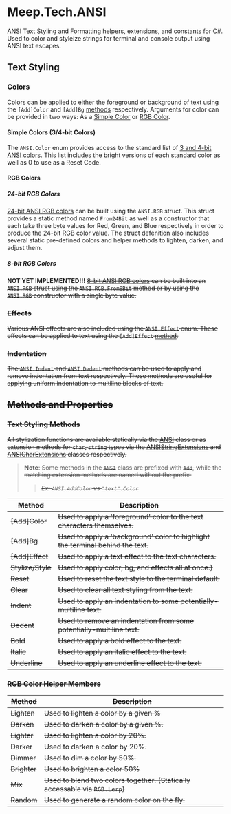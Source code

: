 # Meep.Tech.ANSI
ANSI Text Styling and Formatting helpers, extensions, and constants for C#.
Used to color and styleize strings for terminal and console output using ANSI text escapes.

## Text Styling
### Colors
Colors can be applied to either the foreground or background of text using the `[Add]Color` and `[Add]Bg` [methods](#methods) respectively. Arguments for color can be provided in two ways: As a [Simple Color](#simple-colors) or [RGB Color](#rgb-colors).

#### Simple Colors (3/4-bit Colors)
The `ANSI.Color` enum provides access to the standard list of [3 and 4-bit ANSI colors](https://en.wikipedia.org/wiki/ANSI_escape_code#3-bit_and_4-bit).
This list includes the bright versions of each standard color as well as 0 to use as a Reset Code.

#### RGB Colors
##### 24-bit RGB Colors
[24-bit ANSI RGB colors](https://en.wikipedia.org/wiki/ANSI_escape_code#24-bit) can be built using the `ANSI.RGB` struct. This struct provides a static method named `From24Bit` as well as a constructor that each take three byte values for Red, Green, and Blue respectively in order to produce the 24-bit RGB color value. The struct defenition also includes several static pre-defined colors and helper methods to lighten, darken, and adjust them.

##### 8-bit RGB Colors
**NOT YET IMPLEMENTED!!!**
<s>[8-bit ANSI RGB colors](https://en.wikipedia.org/wiki/ANSI_escape_code#8-bit) can be built into an `ANSI.RGB` struct using the `ANSI.RGB.From8Bit` method or by using the `ANSI.RGB` constructor with a single byte value.<s>

### Effects
Various ANSI effects are also included using the `ANSI.Effect` enum. These effects can be applied to text using the `[Add]Effect` [method](#methods).

### Indentation
The `ANSI.Indent` and `ANSI.Dedent` methods can be used to apply and remove indentation from text respectively. These methods are useful for applying uniform indentation to multiline blocks of text.

## Methods and Properties
### Text Styling Methods
All stylization functions are available statically via the [ANSI](./src/ANSI.cs "Static Styling Members") class or as extension methods for `char`, `string` types via the [ANSIStringExtensions](./src/Extensions/Strings.cs "String Extensions") and [ANSICharExtensions](./src/Extensions/Chars.cs "Char Extensions") classes respectively.

> **Note**: Some methods in the `ANSI` class are prefixed with `Add`, while the matching extension methods are named without the prefix.
>
>> *Ex: `ANSI.AddColor` vs `"text".Color`*
>>
| Method        | Description                                                                   |
|---------------|-------------------------------------------------------------------------------|
| [Add]Color    | Used to apply a 'foreground' color to the text characters themselves.         |
| [Add]Bg       | Used to apply a 'background' color to highlight the terminal behind the text. |
| [Add]Effect   | Used to apply a text effect to the text characters.                           |
| Stylize/Style | Used to apply color, bg, and effects all at once.)                            |
| Reset         | Used to reset the text style to the terminal default.                         |
| Clear         | Used to clear all text styling from the text.                                 |
| Indent        | Used to apply an indentation to some potentially-multiline text.              |
| Dedent        | Used to remove an indentation from some potentially-multiline text.           |
| Bold          | Used to apply a bold effect to the text.                                      |
| Italic        | Used to apply an italic effect to the text.                                   |
| Underline     | Used to apply an underline effect to the text.                                |

### RGB Color Helper Members
| Method   | Description                                                               |
|----------|---------------------------------------------------------------------------|
| Lighten  | Used to lighten a color by a given %                                      |
| Darken   | Used to darken a color by a given %.                                      |
| Lighter  | Used to lighten a color by 20%.                                           |
| Darker   | Used to darken a color by 20%.                                            |
| Dimmer   | Used to dim a color by 50%.                                               |
| Brighter | Used to brighten a color 50%                                              |
| Mix      | Used to blend two colors together. (Statically accessable via `RGB.Lerp`) |
| Random   | Used to generate a random color on the fly.                               |
